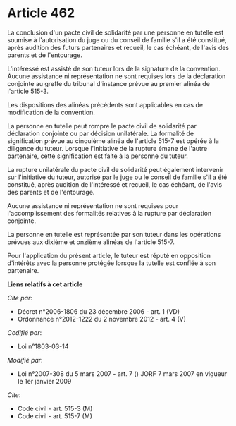 # Article 462

La conclusion d'un pacte civil de solidarité par une personne en tutelle est soumise à l'autorisation du juge ou du conseil
de famille s'il a été constitué, après audition des futurs partenaires et recueil, le cas échéant, de l'avis des parents et
de l'entourage.

L'intéressé est assisté de son tuteur lors de la signature de la convention. Aucune assistance ni représentation ne sont
requises lors de la déclaration conjointe au greffe du tribunal d'instance prévue au premier alinéa de l'article 515-3.

Les dispositions des alinéas précédents sont applicables en cas de modification de la convention.

La personne en tutelle peut rompre le pacte civil de solidarité par déclaration conjointe ou par décision unilatérale. La
formalité de signification prévue au cinquième alinéa de l'article 515-7 est opérée à la diligence du tuteur. Lorsque
l'initiative de la rupture émane de l'autre partenaire, cette signification est faite à la personne du tuteur.

La rupture unilatérale du pacte civil de solidarité peut également intervenir sur l'initiative du tuteur, autorisé par le
juge ou le conseil de famille s'il a été constitué, après audition de l'intéressé et recueil, le cas échéant, de l'avis des
parents et de l'entourage.

Aucune assistance ni représentation ne sont requises pour l'accomplissement des formalités relatives à la rupture par
déclaration conjointe.

La personne en tutelle est représentée par son tuteur dans les opérations prévues aux dixième et onzième alinéas de l'article
515-7.

Pour l'application du présent article, le tuteur est réputé en opposition d'intérêts avec la personne protégée lorsque la
tutelle est confiée à son partenaire.

**Liens relatifs à cet article**

_Cité par_:

  - Décret n°2006-1806 du 23 décembre 2006 - art. 1 (VD)
  - Ordonnance n°2012-1222 du 2 novembre 2012 - art. 4 (V)

_Codifié par_:

  - Loi n°1803-03-14

_Modifié par_:

  - Loi n°2007-308 du 5 mars 2007 - art. 7 () JORF 7 mars 2007 en vigueur le 1er janvier 2009

_Cite_:

  - Code civil - art. 515-3 (M)
  - Code civil - art. 515-7 (M)
